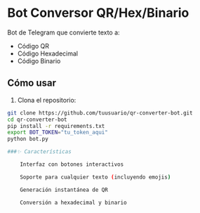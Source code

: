 # Bot Conversor QR/Hex/Binario

Bot de Telegram que convierte texto a:
- Código QR
- Código Hexadecimal
- Código Binario

##  Cómo usar

1. Clona el repositorio:
```bash
git clone https://github.com/tuusuario/qr-converter-bot.git
cd qr-converter-bot
pip install -r requirements.txt
export BOT_TOKEN="tu_token_aqui"
python bot.py

###✨ Características

    Interfaz con botones interactivos

    Soporte para cualquier texto (incluyendo emojis)

    Generación instantánea de QR

    Conversión a hexadecimal y binario
